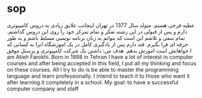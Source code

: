 # sop
عطیه فرخی هستم. متولد سال 1377 در تهران
اینجانب علایق زیادی به دروس کامپیوتری دارم و پس از قبولی در این رشته تفکر و تمام تمرکز خود را روی  این دروس گذاشتم.
تمام سعی و تلاشم این است که بتوانم به زبان برنامه نویسی مسلط باشم و به طور حرفه ای فرا بگیرم.
قثد دارم پس از یادگیری کامل در یک اموزشگاه انرا به کسانی که خواهانش است اموزش بدهم.
هدف من: داشتن یک شرکت کامپیوتری و پرسنل موفق
I am Atieh Farokhi.
Born in 1998 in Tehran
I have a lot of interest in computer courses and after being accepted in this field, I put all my thinking and focus on these courses.
All I try to do is be able to master the programming language and learn professionally.
I intend to teach it to those who want it after learning it completely in a school.
My goal: to have a successful computer company and staff

